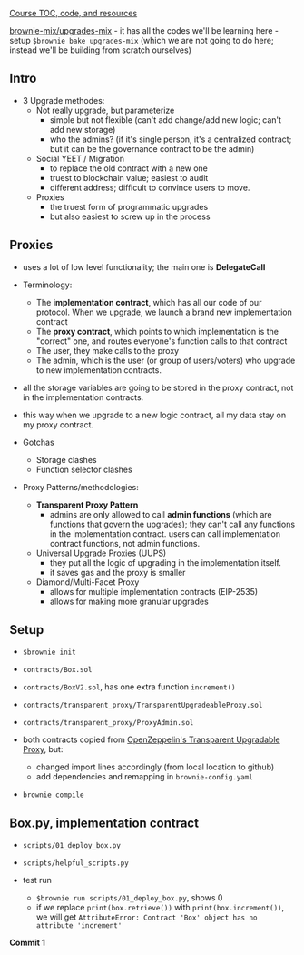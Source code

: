 [Course TOC, code, and resources](https://github.com/smartcontractkit/full-blockchain-solidity-course-py/blob/main/README.md#lesson-12-upgrades)

[brownie-mix/upgrades-mix](https://github.com/brownie-mix/upgrades-mix) - it has all the codes we'll be learning here - setup `$brownie bake upgrades-mix` (which we are not going to do here; instead we'll be building from scratch ourselves)

## Intro

- 3 Upgrade methodes:
  - Not really upgrade, but parameterize
    - simple but not flexible (can't add change/add new logic; can't add new storage)
    - who the admins? (if it's single person, it's a centralized contract; but it can be the governance contract to be the admin)
  - Social YEET / Migration
    - to replace the old contract with a new one
    - truest to blockchain value; easiest to audit
    - different address; difficult to convince users to move.
  - Proxies
    - the truest form of programmatic upgrades
    - but also easiest to screw up in the process

## Proxies

- uses a lot of low level functionality; the main one is **DelegateCall**

- Terminology:

  - The **implementation contract**, which has all our code of our protocol. When we upgrade, we launch a brand new implementation contract
  - The **proxy contract**, which points to which implementation is the "correct" one, and routes everyone's function calls to that contract
  - The user, they make calls to the proxy
  - The admin, which is the user (or group of users/voters) who upgrade to new implementation contracts.

- all the storage variables are going to be stored in the proxy contract, not in the implementation contracts.
- this way when we upgrade to a new logic contract, all my data stay on my proxy contract.

- Gotchas

  - Storage clashes
  - Function selector clashes

- Proxy Patterns/methodologies:
  - **Transparent Proxy Pattern**
    - admins are only allowed to call **admin functions** (which are functions that govern the upgrades); they can't call any functions in the implementation contract.
      users can call implementation contract functions, not admin functions.
  - Universal Upgrade Proxies (UUPS)
    - they put all the logic of upgrading in the implementation itself.
    - it saves gas and the proxy is smaller
  - Diamond/Multi-Facet Proxy
    - allows for multiple implementation contracts (EIP-2535)
    - allows for making more granular upgrades

## Setup

- `$brownie init`

- `contracts/Box.sol`
- `contracts/BoxV2.sol`, has one extra function `increment()`

- `contracts/transparent_proxy/TransparentUpgradeableProxy.sol`
- `contracts/transparent_proxy/ProxyAdmin.sol`
- both contracts copied from [OpenZeppelin's Transparent Upgradable Proxy](https://github.com/OpenZeppelin/openzeppelin-contracts/blob/master/contracts/proxy/transparent/TransparentUpgradeableProxy.sol), but:

  - changed import lines accordingly (from local location to github)
  - add dependencies and remapping in `brownie-config.yaml`

- `brownie compile`

## Box.py, implementation contract

- `scripts/01_deploy_box.py`
- `scripts/helpful_scripts.py`

- test run
  - `$brownie run scripts/01_deploy_box.py`, shows 0
  - if we replace `print(box.retrieve())` with `print(box.increment())`, we will get `AttributeError: Contract 'Box' object has no attribute 'increment'`

**Commit 1**

